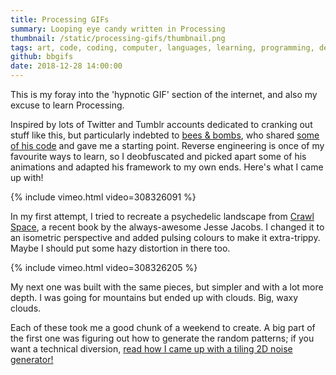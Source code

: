 ```yaml
---
title: Processing GIFs
summary: Looping eye candy written in Processing
thumbnail: /static/processing-gifs/thumbnail.png
tags: art, code, coding, computer, languages, learning, programming, development, processing
github: bbgifs
date: 2018-12-28 14:00:00
---
```


This is my foray into the 'hypnotic GIF' section of the internet,
and also my excuse to learn Processing.

Inspired by lots of Twitter and Tumblr accounts dedicated to cranking out stuff like this,
but particularly indebted to [bees & bombs](https://beesandbombs.tumblr.com),
who shared [some of his code](https://gist.github.com/beesandbombs) and gave me a starting point.
Reverse engineering is once of my favourite ways to learn,
so I deobfuscated and picked apart some of his animations and adapted his framework to my own ends.
Here's what I came up with!

{% include vimeo.html video=308326091 %}

In my first attempt, I tried to recreate a psychedelic landscape from
[Crawl Space](http://koyamapress.com/projects/crawl-space),
a recent book by the always-awesome Jesse Jacobs.
I changed it to an isometric perspective and added pulsing colours to make it extra-trippy.
Maybe I should put some hazy distortion in there too.

{% include vimeo.html video=308326205 %}

My next one was built with the same pieces, but simpler and with a lot more depth.
I was going for mountains but ended up with clouds. Big, waxy clouds.

Each of these took me a good chunk of a weekend to create.
A big part of the first one was figuring out how to generate the random patterns;
if you want a technical diversion,
[read how I came up with a tiling 2D noise generator!](/articles/perlin-donut)
